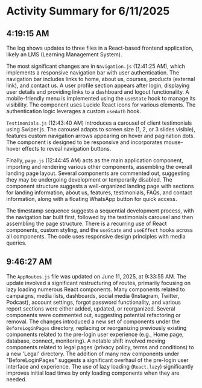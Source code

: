 # Activity Summary for 6/11/2025

## 4:19:15 AM
The log shows updates to three files in a React-based frontend application, likely an LMS (Learning Management System).

The most significant changes are in `Navigation.js` (12:41:25 AM), which implements a responsive navigation bar with user authentication.  The navigation bar includes links to home, about us, courses, products (external link), and contact us.  A user profile section appears after login, displaying user details and providing links to a dashboard and logout functionality. A mobile-friendly menu is implemented using the `useState` hook to manage its visibility.  The component uses Lucide React icons for various elements.  The authentication logic leverages a custom `useAuth` hook.

`Testimonials.js` (12:43:40 AM) introduces a carousel of client testimonials using Swiper.js.  The carousel adapts to screen size (1, 2, or 3 slides visible), features custom navigation arrows appearing on hover and pagination dots.  The component is designed to be responsive and incorporates mouse-hover effects to reveal navigation buttons.

Finally, `page.js` (12:44:45 AM) acts as the main application component, importing and rendering various other components, assembling the overall landing page layout. Several components are commented out, suggesting they may be undergoing development or temporarily disabled.  The component structure suggests a well-organized landing page with sections for landing information, about us, features, testimonials, FAQs, and contact information, along with a floating WhatsApp button for quick access.

The timestamp sequence suggests a sequential development process, with the navigation bar built first, followed by the testimonials carousel and then assembling the page structure.  There is a recurring use of React components, custom styling, and the `useState` and `useEffect` hooks across all components.  The code uses responsive design principles with media queries.


## 9:46:27 AM
The `AppRoutes.js` file was updated on June 11, 2025, at 9:33:55 AM.  The update involved a significant restructuring of routes, primarily focusing on lazy loading numerous React components. Many components related to campaigns, media lists, dashboards, social media (Instagram, Twitter, Podcast), account settings, forgot password functionality, and various report sections were either added, updated, or reorganized.  Several components were commented out, suggesting potential refactoring or removal.  The changes introduced a new set of components under the `BeforeLoginPages` directory, replacing or reorganizing previously existing components related to the pre-login user experience (e.g.,  Home page, database, connect, monitoring).  A notable shift involved moving components related to legal pages (privacy policy, terms and conditions) to a new 'Legal' directory.  The addition of many new components under "BeforeLoginPages" suggests a significant overhaul of the pre-login user interface and experience.  The use of lazy loading (`React.lazy`) significantly improves initial load times by only loading components when they are needed.
